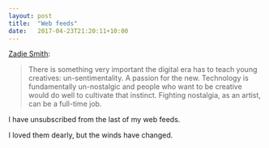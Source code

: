 ```yaml
---
layout: post
title:  "Web feeds"
date:   2017-04-23T21:20:11+10:00
---
```


[Zadie Smith][]:

> There is something very important the digital era has to teach young creatives: un-sentimentality.
> A passion for the new.
> Technology is fundamentally un-nostalgic and people who want to be creative would do well to cultivate that instinct.
> Fighting nostalgia, as an artist, can be a full-time job.

[Zadie Smith]: https://soundcloud.com/iamalik/zadie-smith-lecture-why-write-creativity-and-refusal

I have unsubscribed from the last of my web feeds.

I loved them dearly, but the winds have changed.

